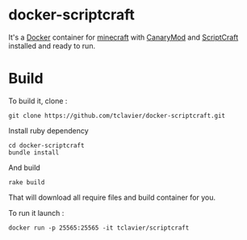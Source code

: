 # docker-scriptcraft

It's a [Docker](http://www.docker.com) container for [minecraft]() with [CanaryMod](http://canarymod.net/) and [ScriptCraft](http://scriptcraftjs.org/) installed and ready to run.

# Build

To build it, clone :

    git clone https://github.com/tclavier/docker-scriptcraft.git

Install ruby dependency

    cd docker-scriptcraft
    bundle install

And build

    rake build

That will download all require files and build container for you. 

To run it launch :

    docker run -p 25565:25565 -it tclavier/scriptcraft
